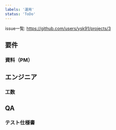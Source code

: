 ```yaml
---
labels: '運用'
status: 'ToDo'
---
```


issue一覧: https://github.com/users/ysk91/projects/3

## 要件


### 資料（PM）


## エンジニア


### 工数


## QA


### テスト仕様書
